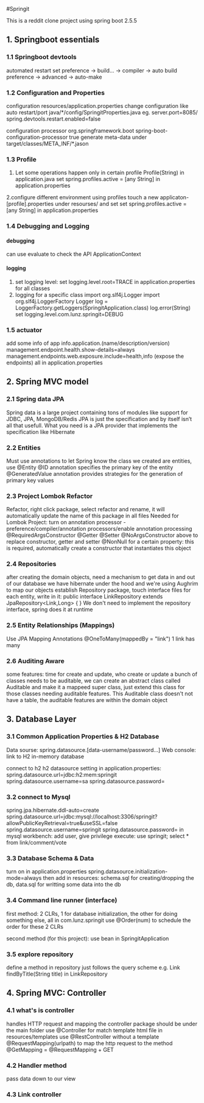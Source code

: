 #Springit

This is a reddit clone project using spring boot 2.5.5

## 1. Springboot essentials

### 1.1 Springboot devtools
automated restart set
preference -> build... -> compiler -> auto build
preference -> advanced -> auto-make

### 1.2 Configuration and Properties
configuration
resources/application.properties
change configuration like auto restart/port
java/*/config/SpringitProperties.java
eg. server.port=8085/ spring.devtools.restart.enabled=false

configuration processor
        <dependency>
            <groupId>org.springframework.boot</groupId>
            <artifactId>spring-boot-configuration-processor</artifactId>
            <optional>true</optional>
        </dependency>
generate meta-data under target/classes/META_INF/*.jason

### 1.3 Profile
1. Let some operations happen only in certain profile
Profile(String) in application.java
set spring.profiles.active = [any String] in application.properties

2.configure different environment using profiles
touch a new applicaton-[profile].properties under resourses/ and set set spring.profiles.active = [any String] in application.properties

### 1.4 Debugging and Logging
#### debugging
can use evaluate to check the API
ApplicationContext

#### logging
1. set logging level: set logging.level.root=TRACE in application.properties for all classes
2. logging for a specific class
import org.slf4j.Logger
import org.slf4j.LoggerFactory
Logger log = LoggerFactory.getLoggers(SpringitApplication.class)
log.error(String)
set logging.level.com.lunz.springit=DEBUG

### 1.5 actuator
add some info of app
info.application.(name/description/version)
management.endpoint.health.show-details=always
management.endpoints.web.exposure.include=health,info (expose the endpoints)
all in application.properties

## 2. Spring MVC model
### 2.1 Spring data JPA
Spring data is a large project containing tons of modules like support for JDBC, JPA, MongoDB/Redis
JPA is just the specification and by itself isn’t all that usefull. What you need is a JPA provider that implements the specification like
Hibernate

### 2.2 Entities
Must use annotations to let Spring know the class we created are entities, use @Entity
@ID annotation specifies the primary key of the entity
@GeneratedValue annotation provides strategies for the generation of primary key values

### 2.3 Project Lombok Refactor
Refactor, right click package, select refactor and rename, it will automatically update the name of this package in all files
Needed for Lombok Project: turn on annotation processor - preference/compiler/annotation processors/enable annotation processing
@RequiredArgsConstructor
@Getter @Setter
@NoArgsConstructor
above to replace constructor, getter and setter
@NonNull for a certain property: this is required, automatically create a constructor that instantiates this object

### 2.4 Repositories
after creating the domain objects, need a mechanism to get data in and out of our database
we have hibernate under the hood and we're using Aughrim to map our objects
establish Repository package, touch interface files for each entity, write in it:
public interface LinkRepository extends JpaRepository<Link,Long> {
}
We don't need to implement the repository interface, spring does it at runtime

### 2.5 Entity Relationships (Mappings)
Use JPA Mapping Annotations
@OneToMany(mappedBy = "link") 1 link has many 

### 2.6 Auditing Aware
some features: time for create and update, who create or update
a bunch of classes needs to be auditable, we can create an abstract class called Auditable and make it a mappeed super class, just extend
this class for those classes needing auditable features. This Auditable class doesn't not have a table, the auditable features are within 
the domain object

## 3. Database Layer

### 3.1 Common Application Properties & H2 Database
Data sourse: spring.datasource.[data-username/password...]
Web console: link to H2 in-memory database

connect to h2
h2 datasource setting in application.properties:
spring.datasource.url=jdbc:h2:mem:springit
spring.datasource.username=sa
spring.datasource.password=

### 3.2 connect to Mysql
spring.jpa.hibernate.ddl-auto=create
spring.datasource.url=jdbc:mysql://localhost:3306/springit?allowPublicKeyRetrieval=true&useSSL=false
spring.datasource.username=springit
spring.datasource.password=
in mysql workbench:
add user, give privilege
execute:
use springit;
select * from link/comment/vote

### 3.3 Database Schema & Data
turn on in application.properties
spring.datasource.initialization-mode=always
then add in resources: schema.sql for creating/dropping the db, data.sql for writting some data into the db

### 3.4 Command line runner (interface)
first method:
2 CLRs, 1 for database initialization, the other for doing something else, all in com.lunz.springit
use @Order(num) to schedule the order for these 2 CLRs

second method (for this project):
use bean in SpringitApplication

### 3.5 explore repository
define a method in repository just follows the query scheme
e.g. Link findByTitle(String title) in LinkRepository

## 4. Spring MVC: Controller
### 4.1 what's is controller
handles HTTP request and mapping
the controller package should be under the main folder
use @Controller for match template html file in resources/templates
use @RestController without a template
@RequestMapping(urlpath) to map the http request to the method
@GetMapping = @RequestMapping + GET

### 4.2 Handler method
pass data down to our view

### 4.3 Link controller

